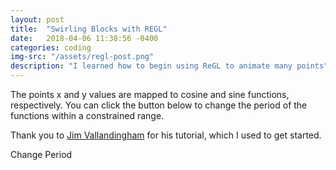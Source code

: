 ```yaml
---
layout: post
title:  "Swirling Blocks with REGL"
date:   2018-04-06 11:38:56 -0400
categories: coding
img-src: "/assets/regl-post.png"
description: "I learned how to begin using ReGL to animate many points"
---
```

The points x and y values are mapped to cosine and sine functions, respectively. You can click the button below to change the period of the functions within a constrained range.

Thank you to [Jim Vallandingham](http://vallandingham.me/regl_intro.html) for his tutorial, which I used to get started.

<style>
    canvas {
        width: 70vw !important;
        height: 70vh !important;
        display: block !important;
        margin: auto !important;
        border: 1px solid #f00 !important;
        position: inherit !important;
    }
</style>

<div id="button">Change Period</div>
<script language="javascript" src="https://npmcdn.com/regl/dist/regl.min.js"></script>
<script src="/js/regl-periods.js"></script>

